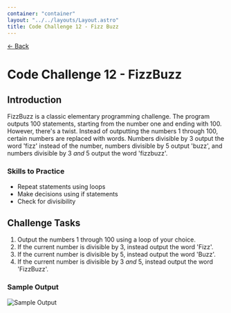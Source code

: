 ```yaml
---
container: "container"
layout: "../../layouts/Layout.astro"
title: Code Challenge 12 - Fizz Buzz
---
```


[← Back](/courses/code-challenges/)

# Code Challenge 12 - FizzBuzz

## Introduction

FizzBuzz is a classic elementary programming challenge. The program outputs 100 statements, starting from the number one and ending with 100. However, there's a twist. Instead of outputting the numbers 1 through 100, certain numbers are replaced with words. Numbers divisible by 3 output the word 'fizz' instead of the number, numbers divisible by 5 output 'buzz', and numbers divisible by 3 _and_ 5 output the word 'fizzbuzz'.

### Skills to Practice

- Repeat statements using loops
- Make decisions using if statements
- Check for divisibility

## Challenge Tasks

1. Output the numbers 1 through 100 using a loop of your choice.
2. If the current number is divisible by 3, instead output the word 'Fizz'.
3. If the current number is divisible by 5, instead output the word 'Buzz'.
4. If the current number is divisible by 3 _and_ 5, instead output the word 'FizzBuzz'.

### Sample Output

![Sample Output](/assets/img/code-challenges/challenge-12-fizzbuzz.gif)
